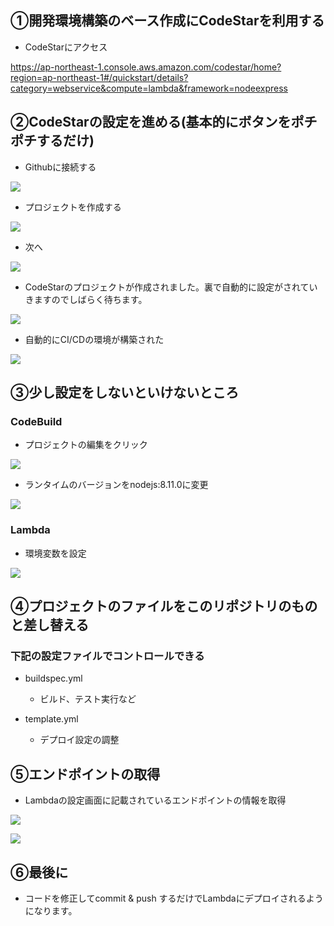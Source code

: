 ## ①開発環境構築のベース作成にCodeStarを利用する

* CodeStarにアクセス

https://ap-northeast-1.console.aws.amazon.com/codestar/home?region=ap-northeast-1#/quickstart/details?category=webservice&compute=lambda&framework=nodeexpress

## ②CodeStarの設定を進める(基本的にボタンをポチポチするだけ)

* Githubに接続する

![](https://camo.qiitausercontent.com/b1dfe7fc702d35a536d1ada643437356783af7ab/68747470733a2f2f71696974612d696d6167652d73746f72652e73332e616d617a6f6e6177732e636f6d2f302f3132313836302f33393732396637652d626234332d336335632d616166642d3761653066346639336139652e706e67)

* プロジェクトを作成する

![](https://camo.qiitausercontent.com/c7a942969d7d3bc01f1b5776a80181c8457dbeff/68747470733a2f2f71696974612d696d6167652d73746f72652e73332e616d617a6f6e6177732e636f6d2f302f3132313836302f66656235656234622d613063312d633564392d636536662d6162626235313334333239332e706e67)

* 次へ

![](https://camo.qiitausercontent.com/446e7ed8fe787bc5708e5ef52a8545fe26164482/68747470733a2f2f71696974612d696d6167652d73746f72652e73332e616d617a6f6e6177732e636f6d2f302f3132313836302f36383862633933622d616362382d643438382d303535642d3666396162396635666232382e706e67)

* CodeStarのプロジェクトが作成されました。裏で自動的に設定がされていきますのでしばらく待ちます。

![](https://camo.qiitausercontent.com/b8043098fcc0646a78cd9aa78ac2d48c96c0535f/68747470733a2f2f71696974612d696d6167652d73746f72652e73332e616d617a6f6e6177732e636f6d2f302f3132313836302f65303135663637312d316639662d363164322d623738392d6138613530343265326231302e706e67)

* 自動的にCI/CDの環境が構築された

![](https://camo.qiitausercontent.com/d60bf59882ab0ca0ed92b1402cbaf04b5e02e009/68747470733a2f2f71696974612d696d6167652d73746f72652e73332e616d617a6f6e6177732e636f6d2f302f3132313836302f38623261663532372d303061362d306666622d646635352d3833376135383364643235342e706e67)

## ③少し設定をしないといけないところ

### CodeBuild

* プロジェクトの編集をクリック

![](https://camo.qiitausercontent.com/b47f47b2566522abd74950898894a0ece796d939/68747470733a2f2f71696974612d696d6167652d73746f72652e73332e616d617a6f6e6177732e636f6d2f302f3132313836302f64373365323839642d663965612d306462632d393131382d3262383130643033656262612e706e67)

* ランタイムのバージョンをnodejs:8.11.0に変更

![](https://camo.qiitausercontent.com/5aa8a7addfabea70d14268a9cc52f8ffb8c3b913/68747470733a2f2f71696974612d696d6167652d73746f72652e73332e616d617a6f6e6177732e636f6d2f302f3132313836302f39643137376539652d663130342d376166662d363931382d6236336236323730396238332e706e67)

### Lambda

* 環境変数を設定

![](https://camo.qiitausercontent.com/4bd65affcee7381e3dff927205c88420896599b4/68747470733a2f2f71696974612d696d6167652d73746f72652e73332e616d617a6f6e6177732e636f6d2f302f3132313836302f66363964663731302d353231622d336139302d356336362d3663376536383663633330642e706e67)

## ④プロジェクトのファイルをこのリポジトリのものと差し替える

### 下記の設定ファイルでコントロールできる

* buildspec.yml
  * ビルド、テスト実行など
  
* template.yml
  * デプロイ設定の調整

## ⑤エンドポイントの取得

* Lambdaの設定画面に記載されているエンドポイントの情報を取得

![](https://camo.qiitausercontent.com/1e1703aa19c02b4bbdfab91830d392b78d6fc00b/68747470733a2f2f71696974612d696d6167652d73746f72652e73332e616d617a6f6e6177732e636f6d2f302f3132313836302f61626561613366332d353535312d373263382d626335332d6361613333386538383963392e706e67)

![](https://camo.qiitausercontent.com/d3f8921d82a0ab6b2e88161b75900bc33d9e9b02/68747470733a2f2f71696974612d696d6167652d73746f72652e73332e616d617a6f6e6177732e636f6d2f302f3132313836302f38323731383632372d343666342d376137342d663031642d3861623364626166323838652e706e67)

## ⑥最後に

* コードを修正してcommit & push するだけでLambdaにデプロイされるようになります。
